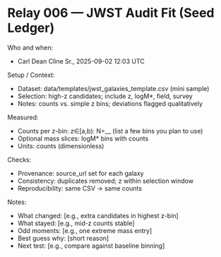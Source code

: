 # Relay 006 — JWST Audit Fit (Seed Ledger)

Who and when:
- Carl Dean Cline Sr., 2025-09-02 12:03 UTC

Setup / Context:
- Dataset: data/templates/jwst_galaxies_template.csv (mini sample)
- Selection: high-z candidates; include z, logM*, field, survey
- Notes: counts vs. simple z bins; deviations flagged qualitatively

Measured:
- Counts per z-bin: z∈[a,b): N=__ (list a few bins you plan to use)
- Optional mass slices: logM* bins with counts
- Units: counts (dimensionless)

Checks:
- Provenance: source_url set for each galaxy
- Consistency: duplicates removed; z within selection window
- Reproducibility: same CSV → same counts

Notes:
- What changed: [e.g., extra candidates in highest z-bin]
- What stayed: [e.g., mid-z counts stable]
- Odd moments: [e.g., one extreme mass entry]
- Best guess why: [short reason]
- Next test: [e.g., compare against baseline binning]